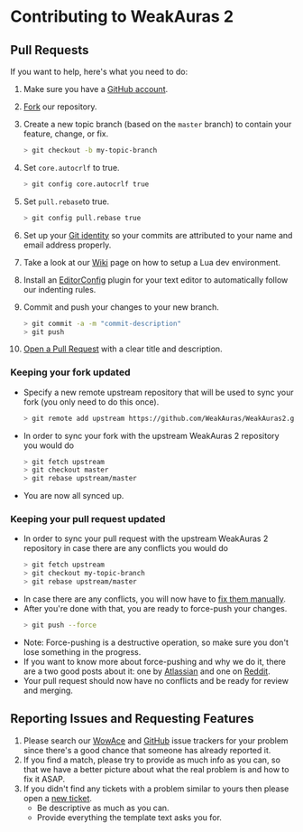 # Contributing to WeakAuras 2

## Pull Requests

If you want to help, here's what you need to do:

1. Make sure you have a [GitHub account](https://github.com/signup/free).
1. [Fork](https://github.com/WeakAuras/WeakAuras2/fork) our repository.

1. Create a new topic branch (based on the `master` branch) to contain your feature, change, or fix.
    ```bash
    > git checkout -b my-topic-branch
    ```

1. Set `core.autocrlf` to true.
    ```bash
    > git config core.autocrlf true
    ```

1. Set `pull.rebase`to true.
    ```bash
    > git config pull.rebase true
    ```

1. Set up your [Git identity](https://git-scm.com/book/en/v2/Getting-Started-First-Time-Git-Setup) so your commits are attributed to your name and email address properly.

1. Take a look at our [Wiki](https://github.com/WeakAuras/WeakAuras2/wiki/Lua-Dev-Environment) page on how to setup a Lua dev environment.

1. Install an [EditorConfig](https://editorconfig.org/) plugin for your text editor to automatically follow our indenting rules.

1. Commit and push your changes to your new branch.
    ```bash
    > git commit -a -m "commit-description"
    > git push
    ```

1. [Open a Pull Request](https://github.com/WeakAuras/WeakAuras2/pulls) with a clear title and description.

### Keeping your fork updated

* Specify a new remote upstream repository that will be used to sync your fork (you only need to do this once).
  ```bash
  > git remote add upstream https://github.com/WeakAuras/WeakAuras2.git
  ```
* In order to sync your fork with the upstream WeakAuras 2 repository you would do
  ```bash
  > git fetch upstream
  > git checkout master
  > git rebase upstream/master
  ```
* You are now all synced up.

### Keeping your pull request updated

* In order to sync your pull request with the upstream WeakAuras 2 repository in case there are any conflicts you would do
  ```bash
  > git fetch upstream
  > git checkout my-topic-branch
  > git rebase upstream/master
  ```
* In case there are any conflicts, you will now have to [fix them manually](https://help.github.com/articles/resolving-merge-conflicts-after-a-git-rebase/).
* After you're done with that, you are ready to force-push your changes.
  ```bash
  > git push --force
  ```
* Note: Force-pushing is a destructive operation, so make sure you don't lose something in the progress.
* If you want to know more about force-pushing and why we do it, there are a two good posts about it: one by [Atlassian](https://www.atlassian.com/git/tutorials/merging-vs-rebasing#the-golden-rule-of-rebasing) and one on [Reddit](https://www.reddit.com/r/git/comments/6jzogp/why_am_i_force_pushing_after_a_rebase/).
* Your pull request should now have no conflicts and be ready for review and merging.

## Reporting Issues and Requesting Features

1. Please search our [WowAce](https://www.wowace.com/projects/weakauras-2/issues) and [GitHub](https://github.com/WeakAuras/WeakAuras2/issues) issue trackers for your problem since there's a good
   chance that someone has already reported it.
1. If you find a match, please try to provide as much info as you can,
   so that we have a better picture about what the real problem is and how to fix it ASAP.
1. If you didn't find any tickets with a problem similar to yours then please open a
   [new ticket](https://github.com/WeakAuras/WeakAuras2/issues/new/choose).
    * Be descriptive as much as you can.
    * Provide everything the template text asks you for.
